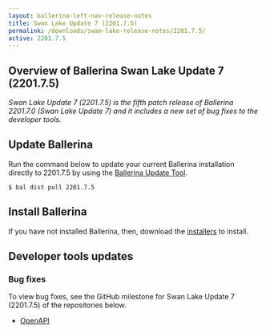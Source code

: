 ```yaml
---
layout: ballerina-left-nav-release-notes
title: Swan Lake Update 7 (2201.7.5)
permalink: /downloads/swan-lake-release-notes/2201.7.5/
active: 2201.7.5
---
```


## Overview of Ballerina Swan Lake Update 7 (2201.7.5)

<em>Swan Lake Update 7 (2201.7.5) is the fifth patch release of Ballerina 2201.7.0 (Swan Lake Update 7) and it includes a new set of bug fixes to the developer tools.</em>

## Update Ballerina

Run the command below to update your current Ballerina installation directly to 2201.7.5 by using the [Ballerina Update Tool](/learn/update-tool/).

```
$ bal dist pull 2201.7.5
```

## Install Ballerina

If you have not installed Ballerina, then, download the [installers](/downloads/#swanlake) to install.

## Developer tools updates

### Bug fixes

To view bug fixes, see the GitHub milestone for Swan Lake Update 7 (2201.7.5) of the repositories below.

- [OpenAPI](https://github.com/ballerina-platform/ballerina-library/issues?q=is%3Aissue+label%3Amodule%2Fopenapi-tools+milestone%3A2201.7.5+is%3Aclosed)